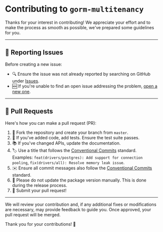 # Contributing to `gorm-multitenancy`

Thanks for your interest in contributing! We appreciate your effort and to make the process as smooth as possible, we've prepared some guidelines for you.

---

## 🐞 Reporting Issues

Before creating a new issue:

- 🔍 Ensure the issue was not already reported by searching on GitHub under [Issues](https://github.com/bartventer/gorm-multitenancy/issues).
- 🆕 If you're unable to find an open issue addressing the problem, [open a new one](https://github.com/bartventer/gorm-multitenancy/issues/new).

---

## 📝 Pull Requests

Here's how you can make a pull request (PR):

1. 🍴 Fork the repository and create your branch from `master`.
2. 📝 If you've added code, add tests. Ensure the test suite passes.
3. 📚 If you've changed APIs, update the documentation.
4. 🏷️ Use a title that follows the [Conventional Commits](https://www.conventionalcommits.org/) standard. Examples: `feat(drivers/postgres): Add support for connection pooling`, `fix(drivers/all): Resolve memory leak issue`. 
5. ✉️ Ensure all commit messages also follow the [Conventional Commits](https://www.conventionalcommits.org/) standard.
6. 🚫 Please do not update the package version manually. This is done during the release process.
7. 🎉 Submit your pull request!

---

We will review your contribution and, if any additional fixes or modifications are necessary, may provide feedback to guide you. Once approved, your pull request will be merged. 

Thank you for your contributions! 🙌